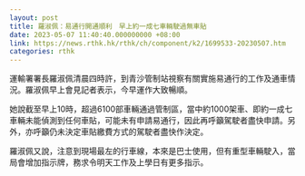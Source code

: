 ```yaml
---
layout: post
title: 羅淑佩：易通行開通順利　早上約一成七車輛駛過無車貼
date: 2023-05-07 11:40:40.000000000 +08:00
link: https://news.rthk.hk/rthk/ch/component/k2/1699533-20230507.htm
categories: rthk
---
```


運輸署署長羅淑佩清晨四時許，到青沙管制站視察有關實施易通行的工作及通車情況。羅淑佩早上會見記者表示，今早運作大致暢順。

她說截至早上10時，超過6100部車輛通過管制區，當中約1000架車、即約一成七車輛未能偵測到任何車貼，可能未有申請易通行，因此再呼籲駕駛者盡快申請。另外，亦呼籲仍未決定車貼繳費方式的駕駛者盡快作決定。

羅淑佩又說，注意到現場最左的行車線，本來是巴士使用，但有重型車輛駛入，當局會增加指示牌，務求令明天工作及上學日有更多指示。
